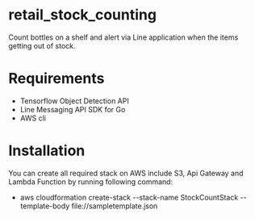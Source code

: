 # retail_stock_counting
Count bottles on a shelf and alert via Line application when the items getting out of stock.

# Requirements
- Tensorflow Object Detection API
- Line Messaging API SDK for Go 
- AWS cli

# Installation
You can create all required stack on AWS include S3, Api Gateway and Lambda Function by running following command:
- aws cloudformation create-stack --stack-name StockCountStack --template-body file://sampletemplate.json 
